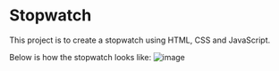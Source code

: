 # Stopwatch
This project is to create a stopwatch using HTML, CSS and JavaScript.

Below is how the stopwatch looks like: 
![image](https://user-images.githubusercontent.com/76160830/204129673-2ba207f2-6983-41e9-925a-5e250a59719d.png)
